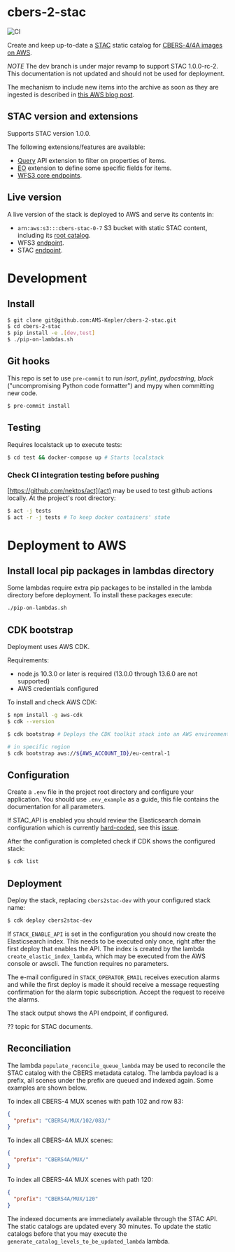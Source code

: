 # cbers-2-stac

![CI](https://github.com/fredliporace/cbers-2-stac/actions/workflows/ci.yml/badge.svg?branch=dev)

Create and keep up-to-date a [STAC](https://github.com/radiantearth/stac-spec) static catalog for [CBERS-4/4A images on AWS](https://registry.opendata.aws/cbers/).

*NOTE* The dev branch is under major revamp to support STAC 1.0.0-rc-2. This documentation is not updated and should not be used for deployment.

The mechanism to include new items into the archive as soon as they are ingested is described in [this AWS blog post](https://aws.amazon.com/blogs/publicsector/keeping-a-spatiotemporal-asset-catalog-stac-up-to-date-with-sns-sqs/).

## STAC version and extensions

Supports STAC version 1.0.0.

The following extensions/features are available:

  * [Query](https://github.com/radiantearth/stac-spec/tree/v0.7.0/api-spec/extensions/query) API extension to filter on properties of items.
  * [EO](https://github.com/radiantearth/stac-spec/tree/v0.7.0/extensions/eo) extension to define some specific fields for items.
  * [WFS3 core endpoints](https://github.com/radiantearth/stac-spec/blob/v0.7.0/api-spec/api-spec.md).

## Live version

A live version of the stack is deployed to AWS and serve its contents in:

  * ```arn:aws:s3:::cbers-stac-0-7``` S3 bucket with static STAC content, including its [root catalog](https://cbers-stac-0-7.s3.amazonaws.com/catalog.json).
  * WFS3 [endpoint](https://stac.amskepler.com/v07/).
  * STAC [endpoint](https://stac.amskepler.com/v07/stac/).

# Development

## Install

```bash
$ git clone git@github.com:AMS-Kepler/cbers-2-stac.git
$ cd cbers-2-stac
$ pip install -e .[dev,test]
$ ./pip-on-lambdas.sh
```

## Git hooks

This repo is set to use `pre-commit` to run *isort*, *pylint*, *pydocstring*, *black* ("uncompromising Python code formatter") and mypy when committing new code.

```bash
$ pre-commit install
```

## Testing

Requires localstack up to execute tests:

```bash
$ cd test && docker-compose up # Starts localstack
```

### Check CI integration testing before pushing

[https://github.com/nektos/act](act) may be used to test github actions locally. At the project's root directory:

```bash
$ act -j tests
$ act -r -j tests # To keep docker containers' state
```

# Deployment to AWS

## Install local pip packages in lambdas directory

Some lambdas require extra pip packages to be installed in the lambda directory before deployment. To install these packages execute:

```bash
./pip-on-lambdas.sh
```

## CDK bootstrap

Deployment uses AWS CDK.

Requirements:
* node.js 10.3.0 or later is required (13.0.0 through 13.6.0 are not supported)
* AWS credentials configured

To install and check AWS CDK:
```bash
$ npm install -g aws-cdk
$ cdk --version

$ cdk bootstrap # Deploys the CDK toolkit stack into an AWS environment

# in specific region
$ cdk bootstrap aws://${AWS_ACCOUNT_ID}/eu-central-1
```

## Configuration

Create a ```.env``` file in the project root directory and configure your application. You should use ```.env_example``` as a guide, this file contains the documentation for all parameters.

If STAC_API is enabled you should review the Elasticsearch domain configuration which is currently [hard-coded](https://github.com/fredliporace/cbers-2-stac/blob/dev/stack/app.py#L536-L552), see this [issue](https://github.com/fredliporace/cbers-2-stac/issues/61).

After the configuration is completed check if CDK shows the configured stack:

```bash
$ cdk list
```

## Deployment

Deploy the stack, replacing ```cbers2stac-dev``` with your configured stack name:

```bash
$ cdk deploy cbers2stac-dev
```

If ```STACK_ENABLE_API``` is set in the configuration you should now create the Elasticsearch index. This needs to be executed only once, right after the first deploy that enables the API. The index is created by the lambda ```create_elastic_index_lambda```, which may be executed from the AWS console or awscli. The function requires no parameters.

The e-mail configured in ```STACK_OPERATOR_EMAIL``` receives execution alarms and while the first deploy is made it should receive a message requesting confirmation for the alarm topic subscription. Accept the request to receive the alarms.

The stack output shows the API endpoint, if configured.

?? topic for STAC documents.

## Reconciliation

The lambda ```populate_reconcile_queue_lambda``` may be used to reconcile the STAC catalog with the CBERS metadata catalog. The lambda payload is a prefix, all scenes under the prefix are queued and indexed again. Some examples are shown below.

To index all CBERS-4 MUX scenes with path 102 and row 83:
```json
{
  "prefix": "CBERS4/MUX/102/083/"
}
```

To index all CBERS-4A MUX scenes:
```json
{
  "prefix": "CBERS4A/MUX/"
}
```

To index all CBERS-4A MUX scenes with path 120:
```json
{
  "prefix": "CBERS4A/MUX/120"
}
```

The indexed documents are immediately available through the STAC API. The static catalogs are updated every 30 minutes. To update the static catalogs before that you may execute the ```generate_catalog_levels_to_be_updated_lambda``` lambda.
